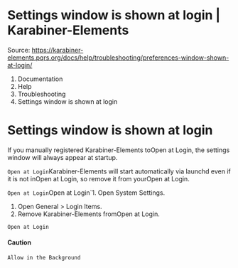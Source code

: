# Settings window is shown at login | Karabiner-Elements

Source: https://karabiner-elements.pqrs.org/docs/help/troubleshooting/preferences-window-shown-at-login/

1. Documentation
1. Help
1. Troubleshooting
1. Settings window is shown at login

# Settings window is shown at login

If you manually registered Karabiner-Elements toOpen at Login, the settings window will always appear at startup.

`Open at Login`Karabiner-Elements will start automatically via launchd even if it is not inOpen at Login, so remove it from yourOpen at Login.

`Open at Login`Open at Login`1. Open System Settings.
1. Open General > Login Items.
1. Remove Karabiner-Elements fromOpen at Login.

`Open at Login`
#### Caution

`Allow in the Background`